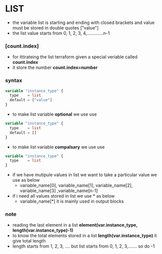 # LIST
* the variable list is starting and ending with closed brackets and value must be stored in double quotes  ["value"]
* the list value starts from 0, 1, 2, 3, 4,.............n-1
### [count.index]
* for ittirateing the list terraform given a special veriable called **count.index**
* it store the number **count.index=number**

### syntax
```terraform
variable "instance_type" {
  type    = list
  default = ["value"] 
}
```
* to make list variable **optional** we use use
```terraform
variable "instance_type" {
  type    = list
  default = [] 
}
```
* to make list variable **compalsary** we use use
```terraform
variable "instance_type" {
  type    = list
}
```
* if we have mutipule values in list we want to take a particular value we use as below
   * variable_name[0], variable_name[1], variable_name[2], variable_name[3] ,variable_name[n-1]
* if i need all values stored in list we use * as below
   * variable_name[*] it is mainly used in output blocks
### note
* reading the last element in a list **element(var.instance_type, length(var.instance_type)-1)**
* to know the total elements stored in a list **length(var.instance_type)** it give total length 
* length starts from 1, 2, 3, .... but list starts from 0, 1, 2, 3,....... so do -1